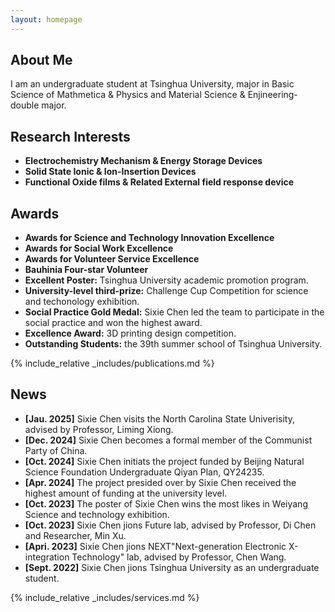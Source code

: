 ```yaml
---
layout: homepage
---
```


## About Me

I am an undergraduate student at Tsinghua University, major in Basic Science of Mathmetica & Physics and Material Science & Enjineering-double major.  

## Research Interests

- **Electrochemistry Mechanism & Energy Storage Devices** 
- **Solid State Ionic & Ion-Insertion Devices**
- **Functional Oxide films & Related External field response device**

## Awards

- **Awards for Science and Technology Innovation Excellence**
- **Awards for Social Work Excellence**
- **Awards for Volunteer Service Excellence**
- **Bauhinia Four-star Volunteer**
- **Excellent Poster:** Tsinghua University academic promotion program.
- **University-level third-prize:** Challenge Cup Competition for science and techonology exhibition. 
- **Social Practice Gold Medal:** Sixie Chen led the team to participate in the social practice and won the highest award.
- **Excellence Award:** 3D printing design competition.
- **Outstanding Students:** the 39th summer school of Tsinghua University.

{% include_relative _includes/publications.md %}

## News

- **[Jau. 2025]** Sixie Chen visits the North Carolina State Univerisity, advised by Professor, Liming Xiong.
- **[Dec. 2024]** Sixie Chen becomes a formal member of the Communist Party of China. 
- **[Oct. 2024]** Sixie Chen initiats the project funded by Beijing Natural Science Foundation Undergraduate Qiyan Plan, QY24235.
- **[Apr. 2024]** The project presided over by Sixie Chen received the highest amount of funding at the university level.
- **[Oct. 2023]** The poster of Sixie Chen wins the most likes in Weiyang Science and technology exhibition.
- **[Oct. 2023]** Sixie Chen jions Future lab, advised by Professor, Di Chen and Researcher, Min Xu. 
- **[Apri. 2023]** Sixie Chen jions NEXT"Next-generation Electronic X-integration Technology" lab, advised by Professor, Chen Wang.
- **[Sept. 2022]** Sixie Chen jions Tsinghua University as an undergraduate student.

{% include_relative _includes/services.md %}
